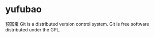 # yufubao
预富宝
Git is a distributed version control system.
Git is free software distributed under the GPL.
